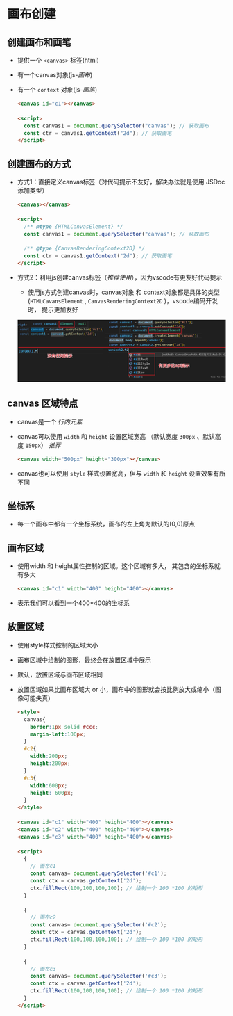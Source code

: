 # 画布创建

## 创建画布和画笔

+ 提供一个 `<canvas>` 标签(html)

+ 有一个canvas对象(js-*画布*)

+ 有一个 `context` 对象(js-*画笔*)

  ```html
  <canvas id="c1"></canvas>

  <script>
    const canvas1 = document.querySelector("canvas"); // 获取画布
    const ctr = canvas1.getContext("2d"); // 获取画笔
  </script>
  ```

## 创建画布的方式

+ 方式1：直接定义canvas标签（对代码提示不友好，解决办法就是使用 JSDoc 添加类型）

  ```html
  <canvas></canvas>

  <script>
    /** @type {HTMLCanvasElement} */
    const canvas1 = document.querySelector("canvas"); // 获取画布

    /** @type {CanvasRenderingContext2D} */
    const ctr = canvas1.getContext("2d"); // 获取画笔
  </script>
  ```

+ 方式2：利用js创建canvas标签（*推荐使用*），因为vscode有更友好代码提示

  + 使用js方式创建canvas时，canvas对象 和 context对象都是具体的类型(`HTMLCavansElement` , `CanvasRenderingContext2D` )，vscode编码开发时， 提示更加友好

  ![类型提示](./images/类型提示.png)

## canvas 区域特点

+ canvas是一个 *行内元素*

+ canvas可以使用 `width` 和 `height` 设置区域宽高 （默认宽度 `300px` 、默认高度 `150px`） *推荐*

  ```html
  <canvas width="500px" height="300px"></canvas>
  ```

+ canvas也可以使用 `style` 样式设置宽高，但与 `width` 和 `height` 设置效果有所不同

## 坐标系

+ 每一个画布中都有一个坐标系统，画布的左上角为默认的(0,0)原点

## 画布区域

+ 使用width 和 height属性控制的区域。这个区域有多大， 其包含的坐标系就有多大

  ```html
  <canvas id="c1" width="400" height="400"></canvas>
  ```

+ 表示我们可以看到一个400*400的坐标系

## 放置区域

+ 使用style样式控制的区域大小
+ 画布区域中绘制的图形，最终会在放置区域中展示
+ 默认，放置区域与画布区域相同
+ 放置区域如果比画布区域大 or 小，画布中的图形就会按比例放大或缩小（图像可能失真）

  ```html
  <style>
    canvas{
      border:1px solid #ccc;
      margin-left:100px;
    }
    #c2{
      width:200px;
      height:200px;
    }
    #c3{
      width:600px;
      height: 600px;
    }
  </style>

  <canvas id="c1" width="400" height="400"></canvas>
  <canvas id="c2" width="400" height="400"></canvas>
  <canvas id="c3" width="400" height="400"></canvas>

  <script>
    {
      // 画布c1
      const canvas= document.querySelector('#c1');
      const ctx = canvas.getContext('2d');
      ctx.fillRect(100,100,100,100); // 绘制一个 100 *100 的矩形
    }

    {
      // 画布c2
      const canvas= document.querySelector('#c2');
      const ctx = canvas.getContext('2d');
      ctx.fillRect(100,100,100,100); // 绘制一个 100 *100 的矩形
    }

    {
      // 画布c3
      const canvas= document.querySelector('#c3');
      const ctx = canvas.getContext('2d');
      ctx.fillRect(100,100,100,100); // 绘制一个 100 *100 的矩形
    }
  </script>
  ```
